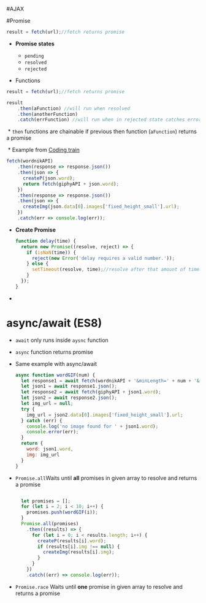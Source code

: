 #AJAX

#Promise

```js
result = fetch(url);//fetch returns promise
```
* **Promise states**
    * `pending`
    * `resolved`
    * `rejected`

* Functions 

```js
result = fetch(url);//fetch returns promise

result
    .then(aFunction) //will run when resolved
    .then(anotherFunction)
    .catch(errFunction) //will run when in rejected state catches errors in all promises above
```

​	* `then` functions are chainable if previous then function (`aFunction`) returns a promise

​	* Example from [Coding train](https://github.com/CodingTrain/website/blob/master/Tutorials/P5JS/16_promises/11_promises/sketch.js)

```js
fetch(wordnikAPI)
    .then(response => response.json())
    .then(json => {
      createP(json.word);
      return fetch(giphyAPI + json.word);
    })
    .then(response => response.json())
    .then(json => {
      createImg(json.data[0].images['fixed_height_small'].url);
    })
    .catch(err => console.log(err));    
```

* **Create Promise**

  ```js
  function delay(time) {
    return new Promise((resolve, reject) => {
      if (isNaN(time)) {
        reject(new Error('delay requires a valid number.'));
      } else {
        setTimeout(resolve, time);//resolve after that amount of time
      }
    });
  }
  ```

* ​

# async/await (ES8)

* `await` only runs inside `aysnc` function
* `async` function returns promise


* Same example with async/await

  ```js
  async function wordGIF(num) {
    let response1 = await fetch(wordnikAPI + '&minLength=' + num + '&maxLength=' + num);
    let json1 = await response1.json();
    let response2 = await fetch(giphyAPI + json1.word);
    let json2 = await response2.json();
    let img_url = null;
    try {
      img_url = json2.data[0].images['fixed_height_small'].url;
    } catch (err) {
      console.log('no image found for ' + json1.word);
      console.error(err);
    }
    return {
      word: json1.word,
      img: img_url
    }
  }

  ```

* `Promise.all`Waits until **all** promises in given array to resolve and returns a promise

  ```js

    let promises = [];
    for (let i = 2; i < 10; i++) {
      promises.push(wordGIF(i));
    }
    Promise.all(promises)
      .then((results) => {
        for (let i = 0; i < results.length; i++) {
          createP(results[i].word);
          if (results[i].img !== null) {
            createImg(results[i].img);
          }
        }
      })
      .catch((err) => console.log(err));
  ```

* `Promise.race` Waits until **one** promise in given array to resolve and returns a promise
